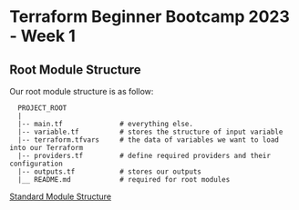 # Terraform Beginner Bootcamp 2023 - Week 1

## Root Module Structure

Our root module structure is as follow:

```
  PROJECT_ROOT
  |
  |-- main.tf              # everything else.
  |-- variable.tf          # stores the structure of input variable
  |-- terraform.tfvars     # the data of variables we want to load into our Terraform
  |-- providers.tf         # define required providers and their configuration
  |-- outputs.tf           # stores our outputs
  |__ README.md            # required for root modules

``` 
[Standard Module Structure](https://developer.hashicorp.com/terraform/language/modules/develop/structure)

